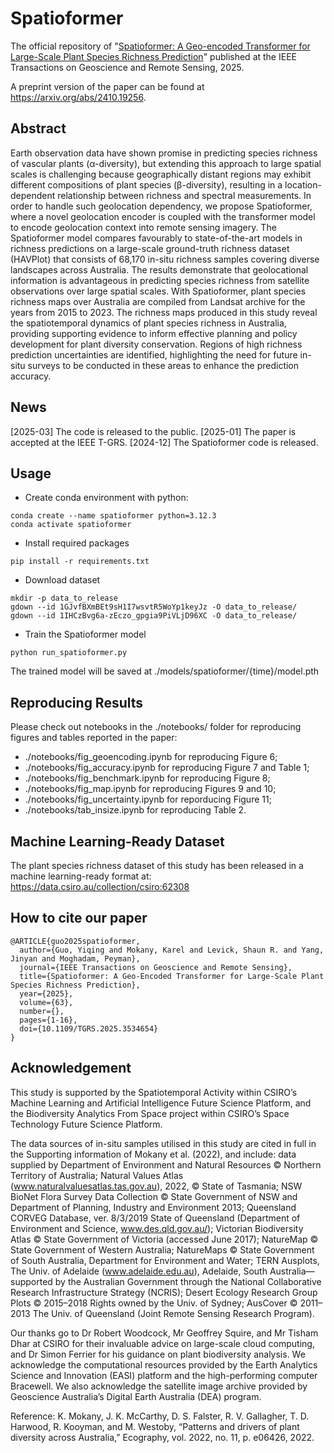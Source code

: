# Spatioformer
The official repository of "[Spatioformer: A Geo-encoded Transformer for Large-Scale Plant Species Richness Prediction](https://ieeexplore.ieee.org/abstract/document/10854505)" published at the IEEE Transactions on Geoscience and Remote Sensing, 2025. 

A preprint version of the paper can be found at https://arxiv.org/abs/2410.19256.

## Abstract

Earth observation data have shown promise in predicting species richness of vascular plants (α-diversity), but extending this approach to large spatial scales is challenging because geographically distant regions may exhibit different compositions of plant species (β-diversity), resulting in a location-dependent relationship between richness and spectral measurements. In order to handle such geolocation dependency, we propose Spatioformer, where a novel geolocation encoder is coupled with the transformer model to encode geolocation context into remote sensing imagery. The Spatioformer model compares favourably to state-of-the-art models in richness predictions on a large-scale ground-truth richness dataset (HAVPlot) that consists of 68,170 in-situ richness samples covering diverse landscapes across Australia. The results demonstrate that geolocational information is advantageous in predicting species richness from satellite observations over large spatial scales. With Spatioformer, plant species richness maps over Australia are compiled from Landsat archive for the years from 2015 to 2023. The richness maps produced in this study reveal the spatiotemporal dynamics of plant species richness in Australia, providing supporting evidence to inform effective planning and policy development for plant diversity conservation. Regions of high richness prediction uncertainties are identified, highlighting the need for future in-situ surveys to be conducted in these areas to enhance the prediction accuracy.

## News

[2025-03] The code is released to the public. 
[2025-01] The paper is accepted at the IEEE T-GRS.
[2024-12] The Spatioformer code is released.


## Usage

- Create conda environment with python:

```
conda create --name spatioformer python=3.12.3
conda activate spatioformer
```

- Install required packages

```
pip install -r requirements.txt
```

- Download dataset

```
mkdir -p data_to_release
gdown --id 1GJvfBXmBEt9sH1I7wsvtR5WoYp1keyJz -O data_to_release/
gdown --id 1IHCzBvg6a-zEczo_gpgia9PiVLjD96XC -O data_to_release/
```

- Train the Spatioformer model

```
python run_spatioformer.py
```

The trained model will be saved at ./models/spatioformer/{time}/model.pth

## Reproducing Results

Please check out notebooks in the ./notebooks/ folder for reproducing figures and tables reported in the paper:

- ./notebooks/fig_geoencoding.ipynb for reproducing Figure 6;
- ./notebooks/fig_accuracy.ipynb for reproducing Figure 7 and Table 1;
- ./notebooks/fig_benchmark.ipynb for reproducing Figure 8;
- ./notebooks/fig_map.ipynb for reproducing Figures 9 and 10;
- ./notebooks/fig_uncertainty.ipynb for reporducing Figure 11;
- ./notebooks/tab_insize.ipynb for reproducing Table 2.

## Machine Learning-Ready Dataset

The plant species richness dataset of this study has been released in a machine learning-ready format at: https://data.csiro.au/collection/csiro:62308

## How to cite our paper

```
@ARTICLE{guo2025spatioformer,
  author={Guo, Yiqing and Mokany, Karel and Levick, Shaun R. and Yang, Jinyan and Moghadam, Peyman},
  journal={IEEE Transactions on Geoscience and Remote Sensing}, 
  title={Spatioformer: A Geo-Encoded Transformer for Large-Scale Plant Species Richness Prediction}, 
  year={2025},
  volume={63},
  number={},
  pages={1-16},
  doi={10.1109/TGRS.2025.3534654}
}

```


## Acknowledgement

This study is supported by the Spatiotemporal Activity within CSIRO’s Machine Learning and Artificial Intelligence Future Science Platform, and the  Biodiversity Analytics From Space project within CSIRO’s Space Technology Future Science Platform.

The data sources of in-situ samples utilised in this study are cited in full in the Supporting information of Mokany et al. (2022), and include: data supplied by Department of Environment and Natural Resources © Northern Territory of Australia; Natural Values Atlas (www.naturalvaluesatlas.tas.gov.au), 2022, © State of Tasmania; NSW BioNet Flora Survey Data Collection © State Government of NSW and Department of Planning, Industry and Environment 2013; Queensland CORVEG Database, ver. 8/3/2019 State of Queensland (Department of Environment and Science, www.des.qld.gov.au/); Victorian Biodiversity Atlas © State Government of Victoria (accessed June 2017); NatureMap © State Government of Western Australia; NatureMaps © State Government of South Australia, Department for Environment and Water; TERN Ausplots, The Univ. of Adelaide (www.adelaide.edu.au), Adelaide, South Australia—supported by the Australian Government through the National Collaborative Research Infrastructure Strategy (NCRIS); Desert Ecology Research Group Plots © 2015–2018 Rights owned by the Univ. of Sydney; AusCover © 2011–2013 The Univ. of Queensland (Joint Remote Sensing Research Program).

Our thanks go to Dr Robert Woodcock, Mr Geoffrey Squire, and Mr Tisham Dhar at CSIRO for their invaluable advice on large-scale cloud computing, and Dr Simon Ferrier for his guidance on plant biodiversity analysis. We acknowledge the computational resources provided by the Earth Analytics Science and Innovation (EASI) platform and the high-performing computer Bracewell. We also acknowledge the satellite image archive provided by Geoscience
Australia’s Digital Earth Australia (DEA) program.

Reference: K. Mokany, J. K. McCarthy, D. S. Falster, R. V. Gallagher, T. D. Harwood, R. Kooyman, and M. Westoby, “Patterns and drivers of plant diversity across Australia,” Ecography, vol. 2022, no. 11, p. e06426, 2022.
